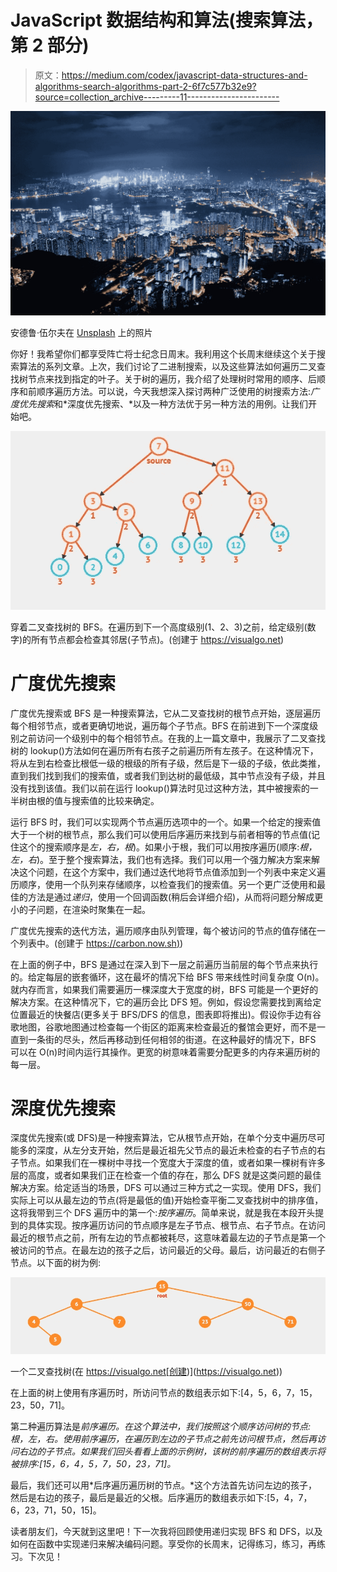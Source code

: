 # JavaScript 数据结构和算法(搜索算法，第 2 部分)

> 原文：<https://medium.com/codex/javascript-data-structures-and-algorithms-search-algorithms-part-2-6f7c577b32e9?source=collection_archive---------11----------------------->

![](img/b455abab1acf29535114d9ae37099cd2.png)

安德鲁·伍尔夫在 [Unsplash](https://unsplash.com?utm_source=medium&utm_medium=referral) 上的照片

你好！我希望你们都享受阵亡将士纪念日周末。我利用这个长周末继续这个关于搜索算法的系列文章。上次，我们讨论了二进制搜索，以及这些算法如何遍历二叉查找树节点来找到指定的叶子。关于树的遍历，我介绍了处理树时常用的顺序、后顺序和前顺序遍历方法。可以说，今天我想深入探讨两种广泛使用的树搜索方法:*广度优先搜索*和*深度优先搜索、*以及一种方法优于另一种方法的用例。让我们开始吧。

![](img/42ec98316043cf2b08fad31a9e9fa771.png)

穿着二叉查找树的 BFS。在遍历到下一个高度级别(1、2、3)之前，给定级别(数字)的所有节点都会检查其邻居(子节点)。(创建于 https://visualgo.net)

# **广度优先搜索**

广度优先搜索或 BFS 是一种搜索算法，它从二叉查找树的根节点开始，逐层遍历每个相邻节点，或者更确切地说，遍历每个子节点。BFS 在前进到下一个深度级别之前访问一个级别中的每个相邻节点。在我的上一篇文章中，我展示了二叉查找树的 lookup()方法如何在遍历所有右孩子之前遍历所有左孩子。在这种情况下，将从左到右检查比根低一级的根级的所有子级，然后是下一级的子级，依此类推，直到我们找到我们的搜索值，或者我们到达树的最低级，其中节点没有子级，并且没有找到该值。我们以前在运行 lookup()算法时见过这种方法，其中被搜索的一半树由根的值与搜索值的比较来确定。

运行 BFS 时，我们可以实现两个节点遍历选项中的一个。如果一个给定的搜索值大于一个树的根节点，那么我们可以使用后序遍历来找到与前者相等的节点值(记住这个的搜索顺序是*左，右，根*)。如果小于根，我们可以用按序遍历(顺序:*根，左，右*)。至于整个搜索算法，我们也有选择。我们可以用一个强力解决方案来解决这个问题，在这个方案中，我们通过迭代地将节点值添加到一个列表中来定义遍历顺序，使用一个队列来存储顺序，以检查我们的搜索值。另一个更广泛使用和最佳的方法是通过*递归*，使用一个回调函数(稍后会详细介绍)，从而将问题分解成更小的子问题，在渲染时聚集在一起。

广度优先搜索的迭代方法，遍历顺序由队列管理，每个被访问的节点的值存储在一个列表中。(创建于 [https://carbon.now.sh)](https://carbon.now.sh))

在上面的例子中，BFS 是通过在深入到下一层之前遍历当前层的每个节点来执行的。给定每层的嵌套循环，这在最坏的情况下给 BFS 带来线性时间复杂度 O(n)。就内存而言，如果我们需要遍历一棵深度大于宽度的树，BFS 可能是一个更好的解决方案。在这种情况下，它的遍历会比 DFS 短。例如，假设您需要找到离给定位置最近的快餐店(更多关于 BFS/DFS 的信息，图表即将推出)。假设你手边有谷歌地图，谷歌地图通过检查每一个街区的距离来检查最近的餐馆会更好，而不是一直到一条街的尽头，然后再移动到任何相邻的街道。在这种最好的情况下，BFS 可以在 O(n)时间内运行其操作。更宽的树意味着需要分配更多的内存来遍历树的每一层。

# **深度优先搜索**

深度优先搜索(或 DFS)是一种搜索算法，它从根节点开始，在单个分支中遍历尽可能多的深度，从左分支开始，然后是最近祖先父节点的最近未检查的右子节点的右子节点。如果我们在一棵树中寻找一个宽度大于深度的值，或者如果一棵树有许多层的高度，或者如果我们正在检查一个值的存在，那么 DFS 就是这类问题的最佳解决方案。给定适当的场景，DFS 可以通过三种方式之一实现。使用 DFS，我们实际上可以从最左边的节点(将是最低的值)开始检查平衡二叉查找树中的排序值，这将我带到三个 DFS 遍历中的第一个:*按序遍历*。简单来说，就是我在本段开头提到的具体实现。按序遍历访问的节点顺序是左子节点、根节点、右子节点。在访问最近的根节点之前，所有左边的节点都被耗尽，这意味着最左边的子节点是第一个被访问的节点。在最左边的孩子之后，访问最近的父母。最后，访问最近的右侧子节点。以下面的树为例:

![](img/c6692f3ce1d89c770ae631771ee91514.png)

一个二叉查找树(在 https://visualgo.net[创建)](https://visualgo.net))

在上面的树上使用有序遍历时，所访问节点的数组表示如下:[4，5，6，7，15，23，50，71]。

第二种遍历算法是*前序遍历。在这个算法中，我们按照这个顺序访问树的节点:根，左，右。使用前序遍历，在遍历到左边的子节点之前先访问根节点，然后再访问右边的子节点。如果我们回头看看上面的示例树，该树的前序遍历的数组表示将被排序:[15，6，4，5，7，50，23，71]。*

最后，我们还可以用*后序遍历遍历树的节点。*这个方法首先访问左边的孩子，然后是右边的孩子，最后是最近的父根。后序遍历的数组表示如下:[5，4，7，6，23，71，50，15]。

读者朋友们，今天就到这里吧！下一次我将回顾使用递归实现 BFS 和 DFS，以及如何在函数中实现递归来解决编码问题。享受你的长周末，记得练习，练习，再练习。下次见！